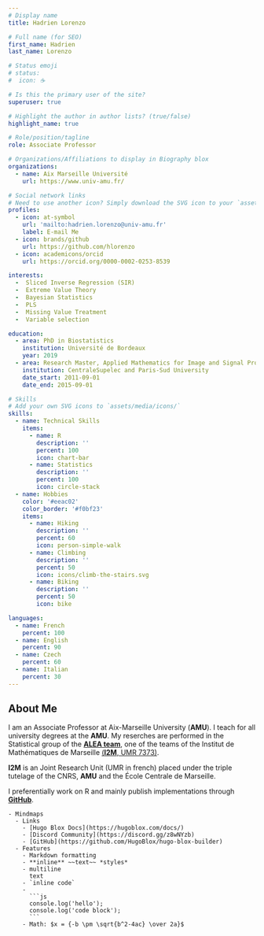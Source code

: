 ```yaml
---
# Display name
title: Hadrien Lorenzo

# Full name (for SEO)
first_name: Hadrien
last_name: Lorenzo

# Status emoji
# status:
#  icon: ☕️

# Is this the primary user of the site?
superuser: true

# Highlight the author in author lists? (true/false)
highlight_name: true

# Role/position/tagline
role: Associate Professor

# Organizations/Affiliations to display in Biography blox
organizations:
  - name: Aix Marseille Université
    url: https://www.univ-amu.fr/

# Social network links
# Need to use another icon? Simply download the SVG icon to your `assets/media/icons/` folder.
profiles:
  - icon: at-symbol
    url: 'mailto:hadrien.lorenzo@univ-amu.fr'
    label: E-mail Me
  - icon: brands/github
    url: https://github.com/hlorenzo
  - icon: academicons/orcid
    url: https://orcid.org/0000-0002-0253-8539

interests:
  -  Sliced Inverse Regression (SIR)
  -  Extreme Value Theory
  -  Bayesian Statistics
  -  PLS
  -  Missing Value Treatment
  -  Variable selection

education:
  - area: PhD in Biostatistics
    institution: Université de Bordeaux
    year: 2019
  - area: Research Master, Applied Mathematics for Image and Signal Processing
    institution: CentraleSupelec and Paris-Sud University
    date_start: 2011-09-01
    date_end: 2015-09-01

# Skills
# Add your own SVG icons to `assets/media/icons/`
skills:
  - name: Technical Skills
    items:
      - name: R
        description: ''
        percent: 100
        icon: chart-bar
      - name: Statistics
        description: ''
        percent: 100
        icon: circle-stack
  - name: Hobbies
    color: '#eeac02'
    color_border: '#f0bf23'
    items:
      - name: Hiking
        description: ''
        percent: 60
        icon: person-simple-walk
      - name: Climbing
        description: ''
        percent: 50
        icon: icons/climb-the-stairs.svg
      - name: Biking
        description: ''
        percent: 50
        icon: bike

languages:
  - name: French
    percent: 100
  - name: English
    percent: 90
  - name: Czech
    percent: 60
  - name: Italian
    percent: 30
---
```


## About Me

I am an Associate Professor at Aix-Marseille University (**AMU**). I
teach for all university degrees at the **AMU**. My reserches are
performed in the Statistical group of the [**ALEA
team**](https://www.i2m.univ-amu.fr/la-recherche/groupes-scientifiques/groupe-mathematiques-de-laleatoire-alea/equipe-statistique-sta/),
one of the teams of the Institut de Mathématiques de Marseille
[(**I2M**, UMR 7373)](https://www.i2m.univ-amu.fr/en/home/).

**I2M** is an Joint Research Unit (UMR in french) placed under the
triple tutelage of the CNRS, **AMU** and the École Centrale de
Marseille.

I preferentially work on R and mainly publish implementations through [**GitHub**](https://github.com/hlorenzo).

```markmap
- Mindmaps
  - Links
    - [Hugo Blox Docs](https://hugoblox.com/docs/)
    - [Discord Community](https://discord.gg/z8wNYzb)
    - [GitHub](https://github.com/HugoBlox/hugo-blox-builder)
  - Features
    - Markdown formatting
    - **inline** ~~text~~ *styles*
    - multiline
      text
    - `inline code`
    -
      ```js
      console.log('hello');
      console.log('code block');
      ```
    - Math: $x = {-b \pm \sqrt{b^2-4ac} \over 2a}$
```